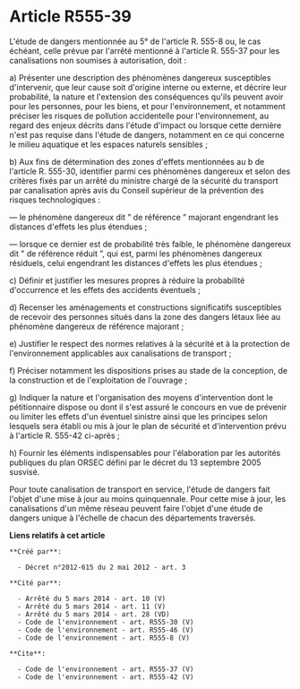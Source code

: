 # Article R555-39

L'étude de dangers mentionnée au 5° de l'article R. 555-8 ou, le cas échéant, celle prévue par l'arrêté mentionné à l'article
R. 555-37 pour les canalisations non soumises à autorisation, doit : 

a) Présenter une description des phénomènes dangereux susceptibles d'intervenir, que leur cause soit d'origine interne ou
externe, et décrire leur probabilité, la nature et l'extension des conséquences qu'ils peuvent avoir pour les personnes, pour
les biens, et pour l'environnement, et notamment préciser les risques de pollution accidentelle pour l'environnement, au
regard des enjeux décrits dans l'étude d'impact ou lorsque cette dernière n'est pas requise dans l'étude de dangers,
notamment en ce qui concerne le milieu aquatique et les espaces naturels sensibles ; 

b) Aux fins de détermination des zones d'effets mentionnées au b de l'article R. 555-30, identifier parmi ces phénomènes
dangereux et selon des critères fixés par un arrêté du ministre chargé de la sécurité du transport par canalisation après
avis du Conseil supérieur de la prévention des risques technologiques : 

― le phénomène dangereux dit " de référence ” majorant engendrant les distances d'effets les plus étendues ; 

― lorsque ce dernier est de probabilité très faible, le phénomène dangereux dit " de référence réduit ”, qui est, parmi les
phénomènes dangereux résiduels, celui engendrant les distances d'effets les plus étendues ; 

c) Définir et justifier les mesures propres à réduire la probabilité d'occurrence et les effets des accidents éventuels ; 

d) Recenser les aménagements et constructions significatifs susceptibles de recevoir des personnes situés dans la zone des
dangers létaux liée au phénomène dangereux de référence majorant ; 

e) Justifier le respect des normes relatives à la sécurité et à la protection de l'environnement applicables aux
canalisations de transport ; 

f) Préciser notamment les dispositions prises au stade de la conception, de la construction et de l'exploitation de
l'ouvrage ; 

g) Indiquer la nature et l'organisation des moyens d'intervention dont le pétitionnaire dispose ou dont il s'est assuré le
concours en vue de prévenir ou limiter les effets d'un éventuel sinistre ainsi que les principes selon lesquels sera établi
ou mis à jour le plan de sécurité et d'intervention prévu à l'article R. 555-42 ci-après ; 

h) Fournir les éléments indispensables pour l'élaboration par les autorités publiques du plan ORSEC défini par le décret du
13 septembre 2005 susvisé. 

Pour toute canalisation de transport en service, l'étude de dangers fait l'objet d'une mise à jour au moins quinquennale.
Pour cette mise à jour, les canalisations d'un même réseau peuvent faire l'objet d'une étude de dangers unique à l'échelle de
chacun des départements traversés.

**Liens relatifs à cet article**

	**Créé par**:

	  - Décret n°2012-615 du 2 mai 2012 - art. 3

	**Cité par**:

	  - Arrêté du 5 mars 2014 - art. 10 (V)
	  - Arrêté du 5 mars 2014 - art. 11 (V)
	  - Arrêté du 5 mars 2014 - art. 28 (VD)
	  - Code de l'environnement - art. R555-30 (V)
	  - Code de l'environnement - art. R555-46 (V)
	  - Code de l'environnement - art. R555-8 (V)

	**Cite**:

	  - Code de l'environnement - art. R555-37 (V)
	  - Code de l'environnement - art. R555-42 (V)
